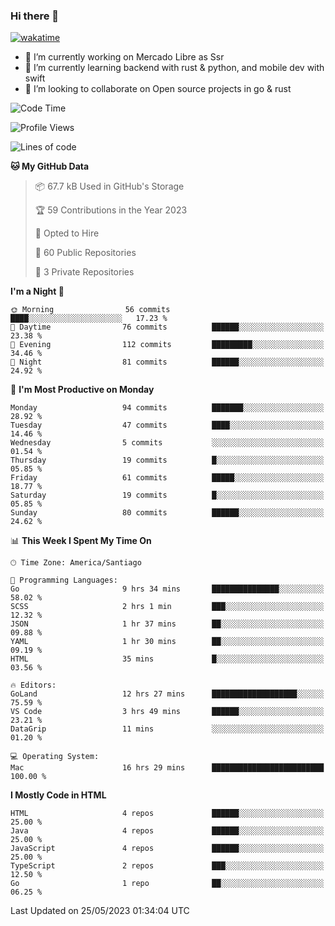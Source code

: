 ### Hi there 👋

[![wakatime](https://wakatime.com/badge/user/330beacb-fb27-4e32-bc38-f8f521bcf832.svg)](https://wakatime.com/@330beacb-fb27-4e32-bc38-f8f521bcf832)

- 🔭 I’m currently working on Mercado Libre as Ssr
- 🌱 I’m currently learning backend with rust & python, and mobile dev with swift
- 👯 I’m looking to collaborate on Open source projects in go & rust

<!--START_SECTION:waka-->
![Code Time](http://img.shields.io/badge/Code%20Time-87%20hrs-blue)

![Profile Views](http://img.shields.io/badge/Profile%20Views-0-blue)

![Lines of code](https://img.shields.io/badge/From%20Hello%20World%20I%27ve%20Written-3.3%20million%20lines%20of%20code-blue)

**🐱 My GitHub Data** 

> 📦 67.7 kB Used in GitHub's Storage 
 > 
> 🏆 59 Contributions in the Year 2023
 > 
> 💼 Opted to Hire
 > 
> 📜 60 Public Repositories 
 > 
> 🔑 3 Private Repositories 
 > 
**I'm a Night 🦉** 

```text
🌞 Morning                56 commits          ████░░░░░░░░░░░░░░░░░░░░░   17.23 % 
🌆 Daytime                76 commits          ██████░░░░░░░░░░░░░░░░░░░   23.38 % 
🌃 Evening                112 commits         █████████░░░░░░░░░░░░░░░░   34.46 % 
🌙 Night                  81 commits          ██████░░░░░░░░░░░░░░░░░░░   24.92 % 
```
📅 **I'm Most Productive on Monday** 

```text
Monday                   94 commits          ███████░░░░░░░░░░░░░░░░░░   28.92 % 
Tuesday                  47 commits          ████░░░░░░░░░░░░░░░░░░░░░   14.46 % 
Wednesday                5 commits           ░░░░░░░░░░░░░░░░░░░░░░░░░   01.54 % 
Thursday                 19 commits          █░░░░░░░░░░░░░░░░░░░░░░░░   05.85 % 
Friday                   61 commits          █████░░░░░░░░░░░░░░░░░░░░   18.77 % 
Saturday                 19 commits          █░░░░░░░░░░░░░░░░░░░░░░░░   05.85 % 
Sunday                   80 commits          ██████░░░░░░░░░░░░░░░░░░░   24.62 % 
```


📊 **This Week I Spent My Time On** 

```text
🕑︎ Time Zone: America/Santiago

💬 Programming Languages: 
Go                       9 hrs 34 mins       ███████████████░░░░░░░░░░   58.02 % 
SCSS                     2 hrs 1 min         ███░░░░░░░░░░░░░░░░░░░░░░   12.32 % 
JSON                     1 hr 37 mins        ██░░░░░░░░░░░░░░░░░░░░░░░   09.88 % 
YAML                     1 hr 30 mins        ██░░░░░░░░░░░░░░░░░░░░░░░   09.19 % 
HTML                     35 mins             █░░░░░░░░░░░░░░░░░░░░░░░░   03.56 % 

🔥 Editors: 
GoLand                   12 hrs 27 mins      ███████████████████░░░░░░   75.59 % 
VS Code                  3 hrs 49 mins       ██████░░░░░░░░░░░░░░░░░░░   23.21 % 
DataGrip                 11 mins             ░░░░░░░░░░░░░░░░░░░░░░░░░   01.20 % 

💻 Operating System: 
Mac                      16 hrs 29 mins      █████████████████████████   100.00 % 
```

**I Mostly Code in HTML** 

```text
HTML                     4 repos             ██████░░░░░░░░░░░░░░░░░░░   25.00 % 
Java                     4 repos             ██████░░░░░░░░░░░░░░░░░░░   25.00 % 
JavaScript               4 repos             ██████░░░░░░░░░░░░░░░░░░░   25.00 % 
TypeScript               2 repos             ███░░░░░░░░░░░░░░░░░░░░░░   12.50 % 
Go                       1 repo              ██░░░░░░░░░░░░░░░░░░░░░░░   06.25 % 
```




 Last Updated on 25/05/2023 01:34:04 UTC
<!--END_SECTION:waka-->
